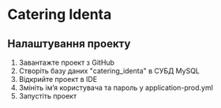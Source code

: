 # Catering Identa

## Налаштування проекту

1. Завантажте проект з GitHub
2. Створіть базу даних "catering_identa" в СУБД MySQL
3. Відкрийте проект в IDE
4. Змініть ім’я користувача та пароль у application-prod.yml
5. Запустіть проект
